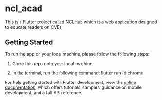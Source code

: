 # ncl_acad

This is a Flutter project called NCLHub which is a web application designed to educate readers on CVEs.

## Getting Started

To run the app on your local machine, please follow the following steps:

1. Clone this repo onto your local machine.

2. In the terminal, run the following command: flutter run -d chrome



For help getting started with Flutter development, view the
[online documentation](https://docs.flutter.dev/), which offers tutorials,
samples, guidance on mobile development, and a full API reference.
